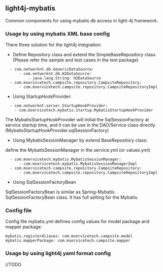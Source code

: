 ## light4j-mybatis

Common components for using mybatis db access in light-4j framework. 

### Usage by using mybatis XML base config

There three solution for the light4j integration:

- Define Repository class and extend the SimpleBaseRepository class (Please refer the sample and test cases in the test package)

```
  - com.networknt.db.GenericDataSource:
      - com.networknt.db.H2DataSource:
          - java.lang.String: H2DataSource
  - com.mservicetech.campsite.repository.CampsiteRepository:
      - com.mservicetech.campsite.repository.CampsiteRepositoryImpl
```

- Using StartupHookProvider:

```
  - com.networknt.server.StartupHookProvider:
    - com.mservicetech.mybatis.startup.MybatisStartupHookProvider
```

The MybatisStartupHookProvider will initial the SqlSessionFactory at service startup time, and it can be use in the DAO/Service class directly (MybatisStartupHookProvider.sqlSessionFactory)

- Using MybatisSessionManager by extend BaseRepository class:

define the MybatisSessionManager in the service.yml (or values.yml)

```
  - com.mservicetech.mybatis.MybatisSessionManager:
      - com.mservicetech.mybatis.MybatisSessionManagerImpl
  - com.mservicetech.campsite.repository.CampsiteRepository:
      - com.mservicetech.campsite.repository.CampsiteRepositoryImpl
```


- Using SqlSessionFactoryBean

SqlSessionFactoryBean is similar as Spring-Mybatis SqlSessionFactoryBean class. It has full setting for the Mybatis. 

### Config file

Config file mybatis.yml defines config values for model package and mapper package:

```
mybatis.registerAliases: com.mservicetech.campsite.model
mybatis.mapperPackage: com.mservicetech.campsite.mapper
```


### Usage by using light4j yaml format config

//TODO